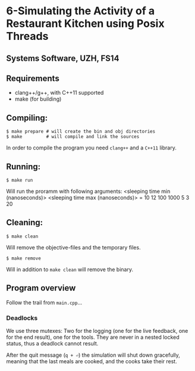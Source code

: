 # 6-Simulating the Activity of a Restaurant Kitchen using Posix Threads
## Systems Software, UZH, FS14

## Requirements

* clang++/g++, with C++11 supported
* make (for building)

## Compiling:

    $ make prepare # will create the bin and obj directories
    $ make         # will compile and link the sources

In order to compile the program you need `clang++` and a `C++11` library.

## Running:

    $ make run

Will run the proramm with following arguments:
<number of cooks of first type> <number of cooks of second type> <sleeping time min (nanoseconds)> <sleeping time max (nanoseconds)> <number of spoons> <number of pans> <number of lids> = 10 12 100 1000 5 3 20

## Cleaning:

    $ make clean

Will remove the objective-files and the temporary files.

    $ make remove

Will in addition to `make clean` will remove the binary.

## Program overview

Follow the trail from `main.cpp`...

### Deadlocks

We use three mutexes: Two for the logging (one for the live feedback, one for the end result), one for the tools.
They are never in a nested locked status, thus a deadlock cannot result.

After the quit message (`q + ⏎`) the simulation will shut down gracefully,
meaning that the last meals are cooked, and the cooks take their rest.
